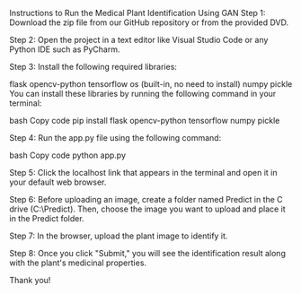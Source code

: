 Instructions to Run the Medical Plant Identification Using GAN
Step 1:
Download the zip file from our GitHub repository or from the provided DVD.

Step 2:
Open the project in a text editor like Visual Studio Code or any Python IDE such as PyCharm.

Step 3:
Install the following required libraries:

flask
opencv-python
tensorflow
os (built-in, no need to install)
numpy
pickle
You can install these libraries by running the following command in your terminal:

bash
Copy code
pip install flask opencv-python tensorflow numpy pickle

Step 4:
Run the app.py file using the following command:

bash
Copy code
python app.py

Step 5:
Click the localhost link that appears in the terminal and open it in your default web browser.

Step 6:
Before uploading an image, create a folder named Predict in the C drive (C:\Predict). Then, choose the image you want to upload and place it in the Predict folder.

Step 7:
In the browser, upload the plant image to identify it.

Step 8:
Once you click "Submit," you will see the identification result along with the plant's medicinal properties.

Thank you!
